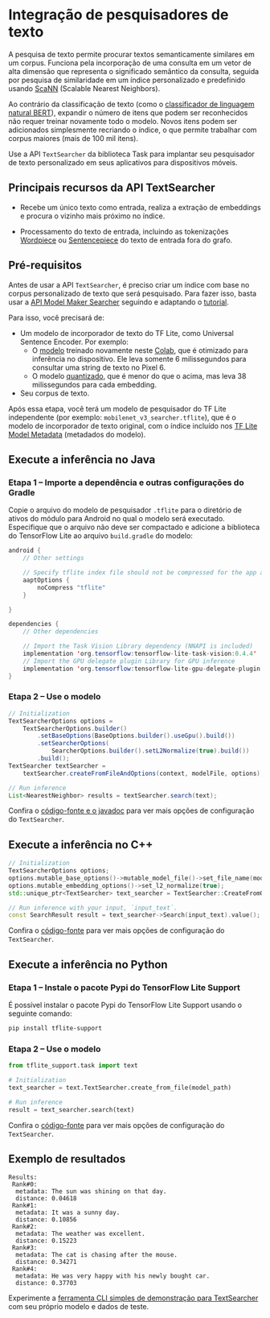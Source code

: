 # Integração de pesquisadores de texto

A pesquisa de texto permite procurar textos semanticamente similares em um corpus. Funciona pela incorporação de uma consulta em um vetor de alta dimensão que representa o significado semântico da consulta, seguida por pesquisa de similaridade em um índice personalizado e predefinido usando [ScaNN](https://github.com/google-research/google-research/tree/master/scann) (Scalable Nearest Neighbors).

Ao contrário da classificação de texto (como o [classificador de linguagem natural BERT](https://www.tensorflow.org/lite/inference_with_metadata/task_library/bert_nl_classifier)), expandir o número de itens que podem ser reconhecidos não requer treinar novamente todo o modelo. Novos itens podem ser adicionados simplesmente recriando o índice, o que permite trabalhar com corpus maiores (mais de 100 mil itens).

Use a API `TextSearcher` da biblioteca Task para implantar seu pesquisador de texto personalizado em seus aplicativos para dispositivos móveis.

## Principais recursos da API TextSearcher

- Recebe um único texto como entrada, realiza a extração de embeddings e procura o vizinho mais próximo no índice.

- Processamento do texto de entrada, incluindo as tokenizações [Wordpiece](https://github.com/tensorflow/tflite-support/blob/master/tensorflow_lite_support/cc/text/tokenizers/bert_tokenizer.h) ou [Sentencepiece](https://github.com/tensorflow/tflite-support/blob/master/tensorflow_lite_support/cc/text/tokenizers/sentencepiece_tokenizer.h) do texto de entrada fora do grafo.

## Pré-requisitos

Antes de usar a API `TextSearcher`, é preciso criar um índice com base no corpus personalizado de texto que será pesquisado. Para fazer isso, basta usar a [API Model Maker Searcher](https://www.tensorflow.org/lite/api_docs/python/tflite_model_maker/searcher) seguindo e adaptando o [tutorial](https://www.tensorflow.org/lite/models/modify/model_maker/text_searcher).

Para isso, você precisará de:

- Um modelo de incorporador de texto do TF Lite, como Universal Sentence Encoder. Por exemplo:
    - O [modelo](https://storage.googleapis.com/download.tensorflow.org/models/tflite_support/searcher/text_to_image_blogpost/text_embedder.tflite) treinado novamente neste [Colab](https://github.com/tensorflow/tflite-support/blob/master/tensorflow_lite_support/examples/colab/on_device_text_to_image_search_tflite.ipynb), que é otimizado para inferência no dispositivo. Ele leva somente 6 milissegundos para consultar uma string de texto no Pixel 6.
    - O modelo [quantizado](https://tfhub.dev/google/lite-model/universal-sentence-encoder-qa-ondevice/1), que é menor do que o acima, mas leva 38 milissegundos para cada embedding.
- Seu corpus de texto.

Após essa etapa, você terá um modelo de pesquisador do TF Lite independente (por exemplo: `mobilenet_v3_searcher.tflite`), que é o modelo de incorporador de texto original, com o índice incluído nos [TF Lite Model Metadata](https://www.tensorflow.org/lite/models/convert/metadata) (metadados do modelo).

## Execute a inferência no Java

### Etapa 1 – Importe a dependência e outras configurações do Gradle

Copie o arquivo do modelo de pesquisador `.tflite` para o diretório de ativos do módulo para Android no qual o modelo será executado. Especifique que o arquivo não deve ser compactado e adicione a biblioteca do TensorFlow Lite ao arquivo `build.gradle` do modelo:

```java
android {
    // Other settings

    // Specify tflite index file should not be compressed for the app apk
    aaptOptions {
        noCompress "tflite"
    }

}

dependencies {
    // Other dependencies

    // Import the Task Vision Library dependency (NNAPI is included)
    implementation 'org.tensorflow:tensorflow-lite-task-vision:0.4.4'
    // Import the GPU delegate plugin Library for GPU inference
    implementation 'org.tensorflow:tensorflow-lite-gpu-delegate-plugin:0.4.4'
}
```

### Etapa 2 – Use o modelo

```java
// Initialization
TextSearcherOptions options =
    TextSearcherOptions.builder()
        .setBaseOptions(BaseOptions.builder().useGpu().build())
        .setSearcherOptions(
            SearcherOptions.builder().setL2Normalize(true).build())
        .build();
TextSearcher textSearcher =
    textSearcher.createFromFileAndOptions(context, modelFile, options);

// Run inference
List<NearestNeighbor> results = textSearcher.search(text);
```

Confira o [código-fonte e o javadoc](https://github.com/tensorflow/tflite-support/blob/master/tensorflow_lite_support/java/src/java/org/tensorflow/lite/task/text/searcher/TextSearcher.java) para ver mais opções de configuração do `TextSearcher`.

## Execute a inferência no C++

```c++
// Initialization
TextSearcherOptions options;
options.mutable_base_options()->mutable_model_file()->set_file_name(model_path);
options.mutable_embedding_options()->set_l2_normalize(true);
std::unique_ptr<TextSearcher> text_searcher = TextSearcher::CreateFromOptions(options).value();

// Run inference with your input, `input_text`.
const SearchResult result = text_searcher->Search(input_text).value();
```

Confira o [código-fonte](https://github.com/tensorflow/tflite-support/blob/master/tensorflow_lite_support/cc/task/text/text_searcher.h) para ver mais opções de configuração do `TextSearcher`.

## Execute a inferência no Python

### Etapa 1 – Instale o pacote Pypi do TensorFlow Lite Support

É possível instalar o pacote Pypi do TensorFlow Lite Support usando o seguinte comando:

```sh
pip install tflite-support
```

### Etapa 2 – Use o modelo

```python
from tflite_support.task import text

# Initialization
text_searcher = text.TextSearcher.create_from_file(model_path)

# Run inference
result = text_searcher.search(text)
```

Confira o [código-fonte](https://github.com/tensorflow/tflite-support/blob/master/tensorflow_lite_support/python/task/text/text_searcher.py) para ver mais opções de configuração do `TextSearcher`.

## Exemplo de resultados

```
Results:
 Rank#0:
  metadata: The sun was shining on that day.
  distance: 0.04618
 Rank#1:
  metadata: It was a sunny day.
  distance: 0.10856
 Rank#2:
  metadata: The weather was excellent.
  distance: 0.15223
 Rank#3:
  metadata: The cat is chasing after the mouse.
  distance: 0.34271
 Rank#4:
  metadata: He was very happy with his newly bought car.
  distance: 0.37703
```

Experimente a [ferramenta CLI simples de demonstração para TextSearcher](https://github.com/tensorflow/tflite-support/tree/master/tensorflow_lite_support/examples/task/text/desktop#textsearcher) com seu próprio modelo e dados de teste.
